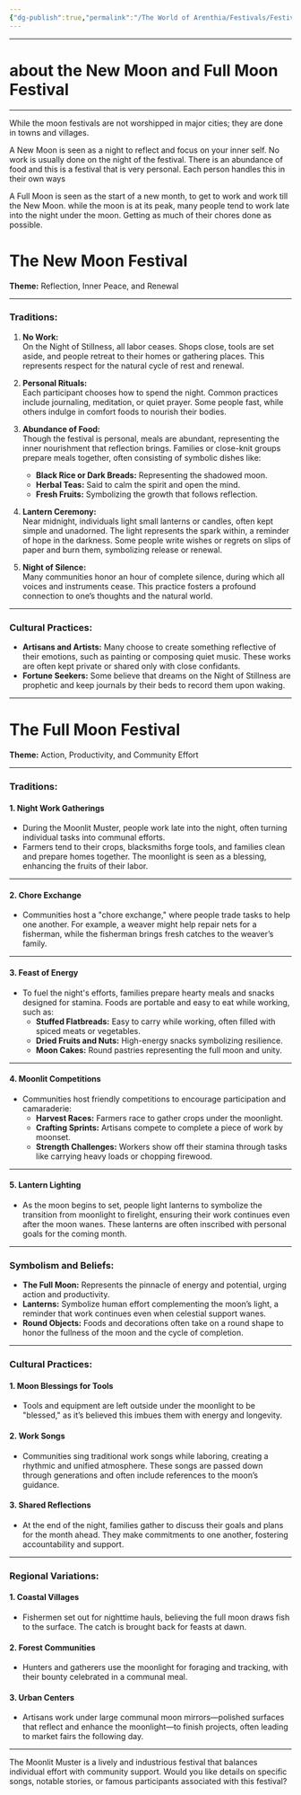 ```yaml
---
{"dg-publish":true,"permalink":"/The World of Arenthia/Festivals/Festival of the Moons/","tags":["Festivals","New Moon","Moon Cycle","Calander","Full Moon"]}
---
```


---
# about the New Moon and Full Moon Festival
---
While the moon festivals are not worshipped in major cities; they are done in towns and villages. 

A New Moon is seen as a night to reflect and focus on your inner self. No work is usually done on the night of the festival.  There is an abundance of food and this is a festival that is very personal. Each person handles this in their own ways 

A Full Moon is seen as the start of a new month, to get to work and work till the New Moon. while the moon is at its peak, many people tend to work late into the night under the moon. Getting as much of their chores done as possible. 

# The New Moon Festival

**Theme:** Reflection, Inner Peace, and Renewal 

---
### **Traditions:**

1. **No Work:**  
    On the Night of Stillness, all labor ceases. Shops close, tools are set aside, and people retreat to their homes or gathering places. This represents respect for the natural cycle of rest and renewal.
    
2. **Personal Rituals:**  
    Each participant chooses how to spend the night. Common practices include journaling, meditation, or quiet prayer. Some people fast, while others indulge in comfort foods to nourish their bodies.
    
3. **Abundance of Food:**  
    Though the festival is personal, meals are abundant, representing the inner nourishment that reflection brings. Families or close-knit groups prepare meals together, often consisting of symbolic dishes like:
    
    - **Black Rice or Dark Breads:** Representing the shadowed moon.
    - **Herbal Teas:** Said to calm the spirit and open the mind.
    - **Fresh Fruits:** Symbolizing the growth that follows reflection.
4. **Lantern Ceremony:**  
    Near midnight, individuals light small lanterns or candles, often kept simple and unadorned. The light represents the spark within, a reminder of hope in the darkness. Some people write wishes or regrets on slips of paper and burn them, symbolizing release or renewal.
    
5. **Night of Silence:**  
    Many communities honor an hour of complete silence, during which all voices and instruments cease. This practice fosters a profound connection to one’s thoughts and the natural world.
    

---

### **Cultural Practices:**

- **Artisans and Artists:** Many choose to create something reflective of their emotions, such as painting or composing quiet music. These works are often kept private or shared only with close confidants.
- **Fortune Seekers:** Some believe that dreams on the Night of Stillness are prophetic and keep journals by their beds to record them upon waking.


---

# The Full Moon Festival

**Theme:** Action, Productivity, and Community Effort

---

### **Traditions:**

#### **1. Night Work Gatherings**

- During the Moonlit Muster, people work late into the night, often turning individual tasks into communal efforts.
- Farmers tend to their crops, blacksmiths forge tools, and families clean and prepare homes together. The moonlight is seen as a blessing, enhancing the fruits of their labor.

---

#### **2. Chore Exchange**

- Communities host a "chore exchange," where people trade tasks to help one another. For example, a weaver might help repair nets for a fisherman, while the fisherman brings fresh catches to the weaver’s family.

---

#### **3. Feast of Energy**

- To fuel the night's efforts, families prepare hearty meals and snacks designed for stamina. Foods are portable and easy to eat while working, such as:
    - **Stuffed Flatbreads:** Easy to carry while working, often filled with spiced meats or vegetables.
    - **Dried Fruits and Nuts:** High-energy snacks symbolizing resilience.
    - **Moon Cakes:** Round pastries representing the full moon and unity.

---

#### **4. Moonlit Competitions**

- Communities host friendly competitions to encourage participation and camaraderie:
    - **Harvest Races:** Farmers race to gather crops under the moonlight.
    - **Crafting Sprints:** Artisans compete to complete a piece of work by moonset.
    - **Strength Challenges:** Workers show off their stamina through tasks like carrying heavy loads or chopping firewood.

---

#### **5. Lantern Lighting**

- As the moon begins to set, people light lanterns to symbolize the transition from moonlight to firelight, ensuring their work continues even after the moon wanes. These lanterns are often inscribed with personal goals for the coming month.

---

### **Symbolism and Beliefs:**

- **The Full Moon:** Represents the pinnacle of energy and potential, urging action and productivity.
- **Lanterns:** Symbolize human effort complementing the moon’s light, a reminder that work continues even when celestial support wanes.
- **Round Objects:** Foods and decorations often take on a round shape to honor the fullness of the moon and the cycle of completion.

---

### **Cultural Practices:**

#### **1. Moon Blessings for Tools**

- Tools and equipment are left outside under the moonlight to be "blessed," as it’s believed this imbues them with energy and longevity.

#### **2. Work Songs**

- Communities sing traditional work songs while laboring, creating a rhythmic and unified atmosphere. These songs are passed down through generations and often include references to the moon’s guidance.

#### **3. Shared Reflections**

- At the end of the night, families gather to discuss their goals and plans for the month ahead. They make commitments to one another, fostering accountability and support.

---

### **Regional Variations:**

#### **1. Coastal Villages**

- Fishermen set out for nighttime hauls, believing the full moon draws fish to the surface. The catch is brought back for feasts at dawn.

#### **2. Forest Communities**

- Hunters and gatherers use the moonlight for foraging and tracking, with their bounty celebrated in a communal meal.

#### **3. Urban Centers**

- Artisans work under large communal moon mirrors—polished surfaces that reflect and enhance the moonlight—to finish projects, often leading to market fairs the following day.

---

The Moonlit Muster is a lively and industrious festival that balances individual effort with community support. Would you like details on specific songs, notable stories, or famous participants associated with this festival?
